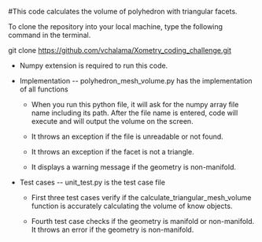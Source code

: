 #This code calculates the volume of polyhedron with triangular facets. 

To clone the repository into your local machine, type the following command in the terminal. 

git clone https://github.com/vchalama/Xometry_coding_challenge.git

* Numpy extension is required to run this code. 

* Implementation -- polyhedron_mesh_volume.py has the implementation of all functions 

    * When you run this python file, it will ask for the numpy array file name including its path. After the file name
      is entered, code will execute and will output the volume on the screen. 

    * It throws an exception if the file is unreadable or not found. 

    * It throws an exception if the facet is not a triangle. 

    * It displays a warning message if the geometry is non-manifold.


* Test cases -- unit_test.py is the test case file

  * First three test cases verify if the calculate_triangular_mesh_volume function is 
    accurately calculating the volume of know objects. 

  * Fourth test case checks if the geometry is manifold or non-manifold.
    It throws an error if the geometry is non-manifold.
